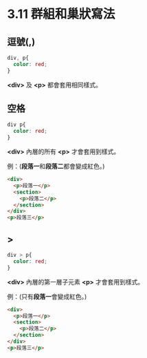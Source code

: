 # 3.11 群組和巢狀寫法

## 逗號\(,\)

```css
div, p{
  color: red;
}
```

**&lt;div&gt;** 及 **&lt;p&gt;** 都會套用相同樣式。

## 空格

```css
div p{
  color: red;
}
```

**&lt;div&gt;** 內層的所有 **&lt;p&gt;** 才會套用到樣式。

例：\(**段落一**和**段落二**都會變成紅色。\)

```html
<div>
  <p>段落一</p>
  <section>
    <p>段落二</p>
  </section>
</div>
<p>段落三</p>
```

## &gt;

```css
div > p{
  color: red;
}
```

**&lt;div&gt;** 內層的第一層子元素 **&lt;p&gt;** 才會套用到樣式。

例：\(只有**段落一**會變成紅色。\)

```html
<div>
  <p>段落一</p>
  <section>
    <p>段落二</p>
  </section>
</div>
<p>段落三</p>
```



